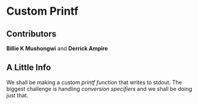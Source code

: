 # Custom Printf

## Contributors
**Billie K Mushongwi** and **Derrick Ampire**

## A Little Info
We shall be making a custom *printf function* that writes to stdout. The biggest challenge is handling *conversion specifiers* and we shall be doing just that.